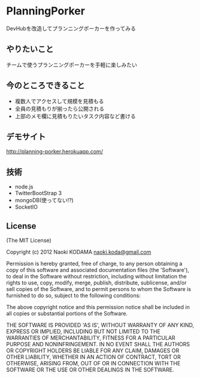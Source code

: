 # PlanningPorker
DevHubを改造してプランニングポーカーを作ってみる

## やりたいこと
チームで使うプランニングポーカーを手軽に楽しみたい

## 今のところできること
* 複数人でアクセスして規模を見積もる
* 全員の見積もりが揃ったら公開される
* 上部のメモ欄に見積もりたいタスク内容など書ける

## デモサイト
http://planning-porker.herokuapp.com/

## 技術
* node.js
* TwitterBootStrap 3
* mongoDB(使ってない!?)
* SocketIO

## License
(The MIT License)

Copyright (c) 2012 Naoki KODAMA <naoki.koda@gmail.com>

Permission is hereby granted, free of charge, to any person obtaining a copy of this software and associated documentation files (the 'Software'), to deal in the Software without restriction, including without limitation the rights to use, copy, modify, merge, publish, distribute, sublicense, and/or sell copies of the Software, and to permit persons to whom the Software is furnished to do so, subject to the following conditions:

The above copyright notice and this permission notice shall be included in all copies or substantial portions of the Software.

THE SOFTWARE IS PROVIDED 'AS IS', WITHOUT WARRANTY OF ANY KIND, EXPRESS OR IMPLIED, INCLUDING BUT NOT LIMITED TO THE WARRANTIES OF MERCHANTABILITY, FITNESS FOR A PARTICULAR PURPOSE AND NONINFRINGEMENT. IN NO EVENT SHALL THE AUTHORS OR COPYRIGHT HOLDERS BE LIABLE FOR ANY CLAIM, DAMAGES OR OTHER LIABILITY, WHETHER IN AN ACTION OF CONTRACT, TORT OR OTHERWISE, ARISING FROM, OUT OF OR IN CONNECTION WITH THE SOFTWARE OR THE USE OR OTHER DEALINGS IN THE SOFTWARE.

